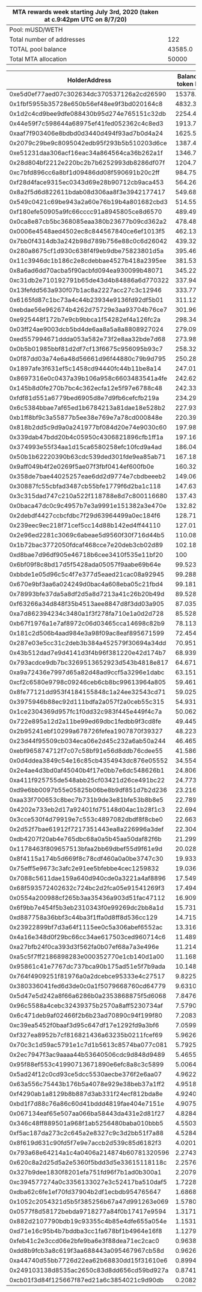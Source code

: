 | MTA rewards week starting July 3rd, 2020 (taken at c.9:42pm UTC on 8/7/20) |         |
| -------------------------------------------------------------------------- | ------- |
| Pool: mUSD/WETH                                                            |         |
| Total number of addresses                                                  | 122     |
| TOTAL pool balance                                                         | 43585.0 |
| Total MTA allocation                                                       | 50000   |

| HolderAddress                              | Balancer Pool token balance | % of pool | MTA allocation |
| ------------------------------------------ | --------------------------- | --------- | -------------- |
| 0xe5d0ef77aed07c302634dc370537126a2cd26590 | 15378.25104                 | 35.2834%  | 17641.6855     |
| 0x1fbf5955b35728e650b56ef48ee9f3bd020164c8 | 4832.360913                 | 11.0872%  | 5543.6077      |
| 0x1d2c4cd9bee9dfe088430b95d274e765151c32db | 2254.430774                 | 5.1725%   | 2586.2472      |
| 0x44e59f7c598644a68975ef41fed052362c4c8ed3 | 1913.782641                 | 4.3909%   | 2195.4611      |
| 0xaaf7f903406e8bdbd0d3440d494f93ad7b0d4a24 | 1625.555104                 | 3.7296%   | 1864.8110      |
| 0x2079c29be9c8095042edb95f293b5b510203d6ce | 1387.433828                 | 3.1833%   | 1591.6421      |
| 0xe51231daa306acf16eac34a864564ca36b262a1f | 1346.737283                 | 3.0899%   | 1544.9556      |
| 0x28d804bf2212e220bc2b7b6252993db8286df07f | 1204.71171                  | 2.7641%   | 1382.0262      |
| 0xc7bfd896cc6a8bf1d09486dd08f590691b20c2ff | 984.7530618                 | 2.2594%   | 1129.6931      |
| 0xf28d4face9315ec0343d69e28b90712cb9aca453 | 564.2611175                 | 1.2946%   | 647.3114       |
| 0x8a2f5d6d822611bdab08d306aa8f3e3942177417 | 549.6893024                 | 1.2612%   | 630.5948       |
| 0x549c0421c69be943a2a60e76b19b4a801682cbd3 | 514.5546755                 | 1.1806%   | 590.2890       |
| 0xf180efe50905a9fc66cccc91a8945805ce8d6570 | 489.4991132                 | 1.1231%   | 561.5456       |
| 0x0ca8e87cb5bc368085eaa380b23677b09cd362a2 | 478.4867842                 | 1.0978%   | 548.9124       |
| 0x0006e4548aed4502ec8c844567840ce6ef1013f5 | 462.1390849                 | 1.0603%   | 530.1586       |
| 0x7bb0f4314db3a242b98d789b756e88c0c6d26042 | 439.3215855                 | 1.0080%   | 503.9827       |
| 0x280a8675cf1d930c638f4f9eb9dbe75823801d5a | 395.4600953                 | 0.9073%   | 453.6655       |
| 0x11c3946dc1b186c2e8cdebbae4527b418a2395ee | 381.534064                  | 0.8754%   | 437.6898       |
| 0x8a6ad6dd70acba5f90acbfd094ea930099b48071 | 345.2299192                 | 0.7921%   | 396.0423       |
| 0xc31db2e710192791b65de43d4b84886a6d770322 | 337.9427226                 | 0.7754%   | 387.6825       |
| 0x13fefdd563a930f07b1ac8a2227acc27c3c12946 | 333.7785893                 | 0.7658%   | 382.9055       |
| 0x6165fd87c1bc73a4c44b23934e9136fd92df5b01 | 311.1238223                 | 0.7138%   | 356.9163       |
| 0xebdae56e962674b4262d75729e3aa93704b76ce7 | 301.9603713                 | 0.6928%   | 346.4041       |
| 0xe925448f172b7e9cb9bbca1f54282ef4a126fc2a | 298.3412557                 | 0.6845%   | 342.2524       |
| 0x03ff24ae9003dcb5bd4de6aa8a5a8a8808927024 | 279.0916479                 | 0.6403%   | 320.1695       |
| 0xed557994671ddda053a582e73f2e8aa32bde7d68 | 273.9821891                 | 0.6286%   | 314.3080       |
| 0x0b5b01985bbf81d2df7cf13f6675c956095b93c7 | 258.3228841                 | 0.5927%   | 296.3439       |
| 0x0f87dd03a74e6a48d56661d96f44880c79b9d795 | 250.2817122                 | 0.5742%   | 287.1192       |
| 0x1897afe3f631ef5c1458cd94440fc44b11be8a14 | 247.0153793                 | 0.5667%   | 283.3721       |
| 0x8697316e0c0437a39b106a958c6603483541a4fe | 242.6232356                 | 0.5567%   | 278.3335       |
| 0x145b8d0fe270b7bc4c362ecfa12e5f97e6788c48 | 242.3381117                 | 0.5560%   | 278.0064       |
| 0xfdf81d551a6779bed6905d8e7d9fb6cefcfb219a | 234.294761                  | 0.5376%   | 268.7792       |
| 0x6c5384bbae7af65ed1b6784213a81dae18e528b2 | 227.9399145                 | 0.5230%   | 261.4891       |
| 0xb1ff8bf9c3a55877b5ee38e769e7a78cd000848e | 220.3967358                 | 0.5057%   | 252.8356       |
| 0x818b2dd5c9d9a0a241977bf084d20e74e9030c60 | 197.9826069                 | 0.4542%   | 227.1225       |
| 0x339dab47bdd20b4c05950c4306821896cfb1ff1a | 197.1602904                 | 0.4524%   | 226.1792       |
| 0x374993e55f34aa1d15ca6580258efc10fcd9a4ad | 186.0448697                 | 0.4269%   | 213.4277       |
| 0x50b1b62220390b63cdc539ded301fde9ea85ab71 | 167.1847304                 | 0.3836%   | 191.7917       |
| 0x9aff049b4f2e0269f5ae07f3fbf0414ef600fb0e | 160.3239349                 | 0.3678%   | 183.9211       |
| 0x358de7bae44025257eae6dd2d9774e7cbdbeeeb2 | 149.061209                  | 0.3420%   | 171.0007       |
| 0x30887fc55cbfad3487cb55bfe1779f6d2ba1c118 | 147.6333475                 | 0.3387%   | 169.3626       |
| 0x3c315dad747c210a522f118788e8d7c800116680 | 137.4395701                 | 0.3153%   | 157.6685       |
| 0x0baca47dc0c9c4957b7e3a9991e151382a3e470e | 132.8203218                 | 0.3047%   | 152.3694       |
| 0x2debdf4427ccbcfdbc7f29d63964499a0ec184f6 | 128.7197153                 | 0.2953%   | 147.6652       |
| 0x239eec9ec218f71cef5cc14d88b142ed4ff44110 | 127.0156714                 | 0.2914%   | 145.7104       |
| 0x2e96ed2281c3069c6abeae5d9560f30f716d44b5 | 110.0894924                 | 0.2526%   | 126.2929       |
| 0x1b72bac3772050fdcaf468cce7e20deb3cb02d89 | 102.185519                  | 0.2345%   | 117.2256       |
| 0xd8bae7d96df905e46718b6cee3410f535e11bf20 | 100                         | 0.2294%   | 114.7184       |
| 0x6bf09f8c8bd17d5f5428ada05057f9aabe69b64e | 99.52393118                 | 0.2283%   | 114.1723       |
| 0xbbde1e05d96c5c4f7e377d5eaed21cac08a92945 | 99.28845629                 | 0.2278%   | 113.9021       |
| 0x670e9bf3aa6a024249d0bac4a608eba05c21fbd4 | 99.18142439                 | 0.2276%   | 113.7794       |
| 0x78993bfe37da5a8df2d5a8d7213a41c26b20b49d | 89.52842896                 | 0.2054%   | 102.7056       |
| 0xf63266a34d848f35b4513aee8847d8f3dd03a905 | 87.03583663                 | 0.1997%   | 99.8461        |
| 0xa7d862394234c3480a1f3f278fa710e1a0d2d728 | 85.52881053                 | 0.1962%   | 98.1173        |
| 0xb67f1976a1e7af8972c06d03465cca14698c82b9 | 78.11367634                 | 0.1792%   | 89.6108        |
| 0x181c2d506b4aad984e3a98f09ac8eaf895671599 | 72.45421421                 | 0.1662%   | 83.1183        |
| 0x287e03e5cc31c2deb3b384a452579f30694a34dd | 70.95151578                 | 0.1628%   | 81.3945        |
| 0x43b512dad7e9d4141d3f4b96f381220e42d174b7 | 68.9396169                  | 0.1582%   | 79.0864        |
| 0x793acdce9db7bc3269513652923d543b4818e817 | 64.67188873                 | 0.1484%   | 74.1906        |
| 0xa9a72436e7997d65a82d48ad9ccf5a3296e1dabc | 63.15194055                 | 0.1449%   | 72.4469        |
| 0xcf2c6580e9798c09246ceb6cb8bc99613964a805 | 59.46179178                 | 0.1364%   | 68.2136        |
| 0x8fe77121dd953f4184155848c1a24ee32543cd71 | 59.02516117                 | 0.1354%   | 67.7127        |
| 0x3975946b88ec92d111bdfa2a057f2a0ceb55c315 | 54.93187357                 | 0.1260%   | 63.0170        |
| 0x1ce2304369d957fc1f0dd32c983f445e449f4c7a | 50.06203448                 | 0.1149%   | 57.4304        |
| 0x722e895a12d2a11be99ed69dbc1fedbb9f3cd8fe | 49.44556354                 | 0.1134%   | 56.7232        |
| 0x2b95241ebf10299a678726fefea1907870f39327 | 48.22391424                 | 0.1106%   | 55.3217        |
| 0x23d44f95509cb034eca06e2d45c232a6ab50a244 | 46.46513852                 | 0.1066%   | 53.3041        |
| 0xebf965874712f7c07c58bf91e56d8ddb76cdee55 | 41.58672284                 | 0.0954%   | 47.7076        |
| 0x0d4ddea3849c54e16c85cb4354943dc876e05552 | 34.55428067                 | 0.0793%   | 39.6401        |
| 0x2e4ae4d3bd0af45040b4f17e0bb7e6dc548626b1 | 24.80632577                 | 0.0569%   | 28.4574        |
| 0xa411f925755de548abb25cf03421d26ce491bc22 | 24.77384055                 | 0.0568%   | 28.4202        |
| 0xd9e6bb0097b55e05825b06be8b9df851d7b2d236 | 23.21609844                 | 0.0533%   | 26.6331        |
| 0xaa33f700653c8bec7b731b9de3e81bfe53b8b8e5 | 22.78975264                 | 0.0523%   | 26.1440        |
| 0x4202e733eb2d17a92401fd75148d04ac1b28f1c3 | 22.6949198                  | 0.0521%   | 26.0353        |
| 0x3cce530f4d79919e7c553c4897082dbdf8f8cbe0 | 22.66331066                 | 0.0520%   | 25.9990        |
| 0x2d52f7bae61912f7217351443ea8a226996a3def | 22.30438417                 | 0.0512%   | 25.5872        |
| 0xdb4207f20ab4e765dbc68a0a5b45aa50daf82f6b | 21.29998954                 | 0.0489%   | 24.4350        |
| 0x1178463f809657513bfaa2bb69dbef55d9f61e9d | 20.02882808                 | 0.0460%   | 22.9768        |
| 0x8f4115a174b5d669f8c78cdf460a0a0be3747c30 | 19.93391386                 | 0.0457%   | 22.8679        |
| 0x75eff5e9673c3afc2e91ee5bfebbe4cec1259832 | 19.03686822                 | 0.0437%   | 21.8388        |
| 0x7088c5611dae159a640d940cde0a3221a4af8896 | 17.54916262                 | 0.0403%   | 20.1321        |
| 0x68f593572402632c724bc2d2fca05e91541269f3 | 17.49491098                 | 0.0401%   | 20.0699        |
| 0x0554a200988cf265b3aa35436a903d51fac47112 | 16.90984612                 | 0.0388%   | 19.3987        |
| 0x6f9bb7e454f5b3eb2310343f0e99269dc2bb8a1d | 15.73196393                 | 0.0361%   | 18.0475        |
| 0xd887758a36bbf3c44ba3f1ffa0d8ff8d536cc129 | 14.71585209                 | 0.0338%   | 16.8818        |
| 0x23922899bf7d3a64f1115ee0c5a306abef6552ac | 13.31619203                 | 0.0306%   | 15.2761        |
| 0x4a16e348d0f29bc66cc34ae617503ced960714c6 | 11.48932864                 | 0.0264%   | 13.1804        |
| 0xa27bfb24f0ca393d3f562fa0b07ef68a7a3e496e | 11.21404435                 | 0.0257%   | 12.8646        |
| 0xa5c5f7ff2186898283e000352770e1cb140d1a00 | 11.16846666                 | 0.0256%   | 12.8123        |
| 0x95861c41e7767dc737bca90b175ad51e5f7b9ada | 10.1484362                  | 0.0233%   | 11.6421        |
| 0x764f4909251f81976a0a2dcebce95333e4c27517 | 9.822507913                 | 0.0225%   | 11.2682        |
| 0x380336041fed6d3de0c0a1f5079668760cd64779 | 9.631060869                 | 0.0221%   | 11.0486        |
| 0x5d47e5d242a8f66a6286b0a2353868875f5d6068 | 7.847616067                 | 0.0180%   | 9.0027         |
| 0x96c5588a4cebc32439375b2570a8aff5230734af | 7.579046095                 | 0.0174%   | 8.6946         |
| 0x6c471deb9af02466f2b6b23ad70890c94f199f80 | 7.208372147                 | 0.0165%   | 8.2693         |
| 0xc39ea5452f0baaf3d95c647df17e1292fd9a3bf6 | 7.059935708                 | 0.0162%   | 8.0990         |
| 0xf327ea8952b7cf816821436a63235b0211fcef69 | 5.962617                    | 0.0137%   | 6.8402         |
| 0x70c3c1d59ac5791e1c7d1b5613c8574ba077c081 | 5.792558499                 | 0.0133%   | 6.6451         |
| 0x2ec7947f3ac9aaaa44b53640506cdc9d848d9489 | 5.465537512                 | 0.0125%   | 6.2700         |
| 0x95f88ef553c41990713671890e6efc8a8c3c5899 | 5.006409336                 | 0.0115%   | 5.7433         |
| 0x5ad24f12c0cd93ce5dcc5530aecbe376f2e6aa07 | 4.962225667                 | 0.0114%   | 5.6926         |
| 0x63a556c75443b176b5a4078e929e38beb37a1ff2 | 4.951859021                 | 0.0114%   | 5.6807         |
| 0xf4290ab1a8129b8b887d3ab331f24ecf812bda8e | 4.924002167                 | 0.0113%   | 5.6487         |
| 0xbd1f7d88c76a86c60d41bddd4819fae404e7151e | 4.907596208                 | 0.0113%   | 5.6299         |
| 0x067134eaf65e507aa066ba58443da431e2d81f27 | 4.828435364                 | 0.0111%   | 5.5391         |
| 0x346c48ff889501a968f1ab5256480baba010bbb5 | 4.550380141                 | 0.0104%   | 5.2201         |
| 0xf5ac187da273c2c645a2e8327c9c3d2bb51f7a88 | 4.528487562                 | 0.0104%   | 5.1950         |
| 0x8f619d631c90fd5f7e9e7accb2d539c85d6182f3 | 4.020137583                 | 0.0092%   | 4.6118         |
| 0x793a68e64214a1c4a0406a214874b60781320596 | 2.274395446                 | 0.0052%   | 2.6092         |
| 0x620c8a2d25d5a2e5360f5bdd3d5e33615118118c | 2.257649531                 | 0.0052%   | 2.5899         |
| 0x327b9dee1830f8201efa751fd96f7b1ad0b300a1 | 2.207928623                 | 0.0051%   | 2.5329         |
| 0xc394577274a0c3356133027e3c52417ba510daf5 | 1.722884023                 | 0.0040%   | 1.9765         |
| 0xdba62c6fe1ef70fd37904b2df1ecbdb954765647 | 1.686801926                 | 0.0039%   | 1.9351         |
| 0x1052c2054321d5b5f385256b67a47d991263e069 | 1.578019467                 | 0.0036%   | 1.8103         |
| 0x0577f8d58172bebda9718277a84f0b17417e9594 | 1.317188816                 | 0.0030%   | 1.5111         |
| 0x882d2107790bdb19c93355c4b85e4dfe655a054e | 1.153135734                 | 0.0026%   | 1.3229         |
| 0xd71e16c95b4b7bddba3cc1fa678bf1b4964e16f8 | 1.127903791                 | 0.0026%   | 1.2939         |
| 0xfeb41c2e3ccd06e2bfe9ba6e3f88dea71ec2cac0 | 0.9638266241                | 0.0022%   | 1.1057         |
| 0xdd8b9fcb3a8c619f3aa688443a095467967cb58d | 0.9626964107                | 0.0022%   | 1.1044         |
| 0xa44740d55bb7726d22ea62b68830dd15f31610e6 | 0.8994915858                | 0.0021%   | 1.0319         |
| 0x249103138d8535ac2650c83d8dd656cd59bd927a | 0.8741043478                | 0.0020%   | 1.0028         |
| 0xcb01f3d84f125667f87ed21a6c3854021c9d90db | 0.2082448501                | 0.0005%   | 0.2389         |
